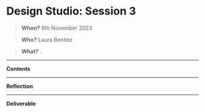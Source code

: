 # Design Studio: Session 3

> **When?** 6th November 2023

> **Who?** Laura Benitez

> **What?** .
_________________________
**Contents**

______________________________
**Reflection**


__________________
**Deliverable**

